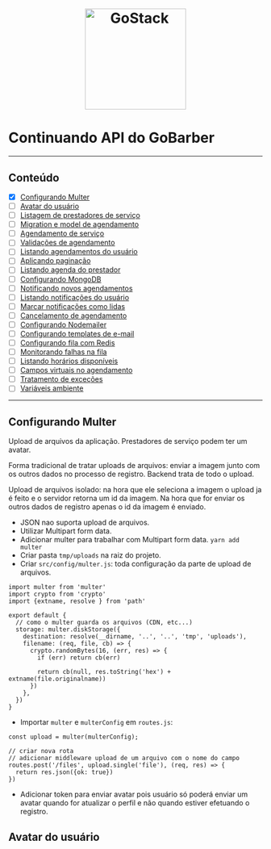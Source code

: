 <h1 align="center">
    <img alt="GoStack" src="https://rocketseat-cdn.s3-sa-east-1.amazonaws.com/bootcamp-header.png" width="200px" />
</h1>


Continuando API do GoBarber
===============================

---

Conteúdo
----

- [x] [Configurando Multer](#configurando-multer)
- [ ] [Avatar do usuário](#avatar-do-usuário)
- [ ] [Listagem de prestadores de serviço](#)
- [ ] [Migration e model de agendamento](#)
- [ ] [Agendamento de serviço](#)
- [ ] [Validações de agendamento](#)
- [ ] [Listando agendamentos do usuário](#)
- [ ] [Aplicando paginação](#)
- [ ] [Listando agenda do prestador](#)
- [ ] [Configurando MongoDB](#)
- [ ] [Notificando novos agendamentos](#)
- [ ] [Listando notificações do usuário](#)
- [ ] [Marcar notificações como lidas](#)
- [ ] [Cancelamento de agendamento](#)
- [ ] [Configurando Nodemailer](#)
- [ ] [Configurando templates de e-mail](#)
- [ ] [Configurando fila com Redis](#)
- [ ] [Monitorando falhas na fila](#)
- [ ] [Listando horários disponíveis](#)
- [ ] [Campos virtuais no agendamento](#)
- [ ] [Tratamento de exceções](#)
- [ ] [Variáveis ambiente](#)

---

Configurando Multer
----

Upload de arquivos da aplicação. Prestadores de serviço podem ter um avatar.

Forma tradicional de tratar uploads de arquivos: enviar a imagem junto com os outros dados no processo de registro. Backend trata de todo o upload.

Upload de arquivos isolado: na hora que ele seleciona a imagem o upload ja é feito e o servidor retorna um id da imagem. Na hora que for enviar os outros dados de registro apenas o id da imagem é enviado.

- JSON nao suporta upload de arquivos.
- Utilizar Multipart form data.
- Adicionar multer para trabalhar com Multipart form data.
  `yarn add multer`
- Criar pasta `tmp/uploads` na raiz do projeto.
- Criar `src/config/multer.js`: toda configuração da parte de upload de arquivos.
```
import multer from 'multer'
import crypto from 'crypto'
import {extname, resolve } from 'path'

export default {
  // como o multer guarda os arquivos (CDN, etc...)
  storage: multer.diskStorage({
    destination: resolve(__dirname, '..', '..', 'tmp', 'uploads'), 
    filename: (req, file, cb) => {
      crypto.randomBytes(16, (err, res) => {
        if (err) return cb(err)

        return cb(null, res.toString('hex') + extname(file.originalname))
      })
    },
  })
}
```
- Importar `multer` e `multerConfig` em `routes.js`:
```
const upload = multer(multerConfig);

// criar nova rota
// adicionar middleware upload de um arquivo com o nome do campo
routes.post('/files', upload.single('file'), (req, res) => {
  return res.json({ok: true})
})
```
- Adicionar token para enviar avatar pois usuário só poderá enviar um avatar quando for atualizar o perfil e não quando estiver efetuando o registro.

Avatar do usuário
----